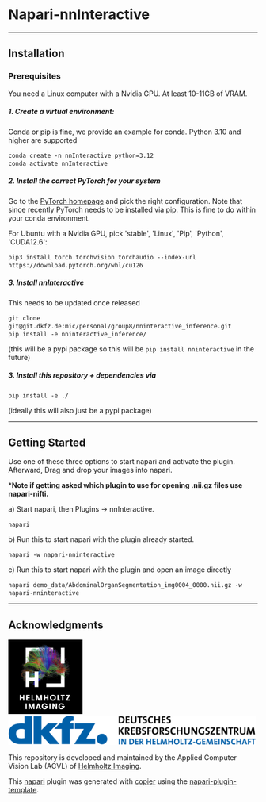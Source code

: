 # Napari-nnInteractive

______________________________________________________________________

<!--
Don't miss the full getting started guide to set up your new package:
https://github.com/napari/napari-plugin-template#getting-started

and review the napari docs for plugin developers:
https://napari.org/stable/plugins/index.html
-->

## Installation

### Prerequisites

You need a Linux computer with a Nvidia GPU. At least 10-11GB of VRAM.

##### 1. Create a virtual environment:

Conda or pip is fine, we provide an example for conda. Python 3.10 and higher are supported

```
conda create -n nnInteractive python=3.12
conda activate nnInteractive
```

##### 2. Install the correct PyTorch for your system

Go to the [PyTorch homepage](https://pytorch.org/get-started/locally/) and pick the right configuration.
Note that since recently PyTorch needs to be installed via pip. This is fine to do within your conda environment.

For Ubuntu with a Nvidia GPU, pick 'stable', 'Linux', 'Pip', 'Python', 'CUDA12.6':

```
pip3 install torch torchvision torchaudio --index-url https://download.pytorch.org/whl/cu126
```

##### 3. Install nnInteractive

This needs to be updated once released

```
git clone git@git.dkfz.de:mic/personal/group8/nninteractive_inference.git
pip install -e nninteractive_inference/
```

(this will be a pypi package so this will be `pip install nninteractive` in the future)

##### 3. Install this repository + dependencies via

```
pip install -e ./
```

(ideally this will also just be a pypi package)

______________________________________________________________________

## Getting Started

Use one of these three options to start napari and activate the plugin.
Afterward, Drag and drop your images into napari.

\***Note if getting asked which plugin to use for opening .nii.gz files use napari-nifti.**

a) Start napari, then Plugins -> nnInteractive.

```
napari
```

b) Run this to start napari with the plugin already started.

```
napari -w napari-nninteractive
```

c) Run this to start napari with the plugin and open an image directly

```
napari demo_data/AbdominalOrganSegmentation_img0004_0000.nii.gz -w napari-nninteractive
```

______________________________________________________________________

## Acknowledgments

<p align="left">
  <img src="imgs/Logos/HI_Logo.png" width="150"> &nbsp;&nbsp;&nbsp;&nbsp;
  <img src="imgs/Logos/DKFZ_Logo.png" width="500">
</p>

This repository is developed and maintained by the Applied Computer Vision Lab (ACVL)
of [Helmholtz Imaging](https://www.helmholtz-imaging.de/).

This [napari] plugin was generated with [copier] using the [napari-plugin-template].

[copier]: https://copier.readthedocs.io/en/stable/
[napari]: https://github.com/napari/napari
[napari-plugin-template]: https://github.com/napari/napari-plugin-template
